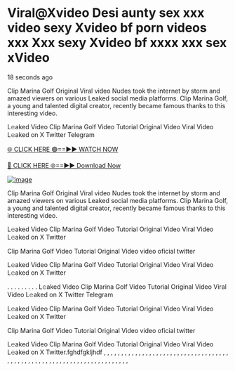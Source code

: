 # Viral@Xvideo Desi aunty sex xxx video sexy Xvideo bf porn videos xxx Xxx sexy Xvideo bf xxxx xxx sex xVideo
18 seconds ago

Clip Marina Golf Original Viral video Nudes took the internet by storm and amazed viewers on various Leaked social media platforms. Clip Marina Golf, a young and talented digital creator, recently became famous thanks to this interesting video.

L𝚎aked Video Clip Marina Golf Video Tutorial Original Video Viral Video L𝚎aked on X Twitter Telegram

[🌐 CLICK HERE 🟢==►► WATCH NOW](https://cutt.ly/ErqdPjZt)

[🔴 CLICK HERE 🌐==►► Download Now](https://cutt.ly/ErqdPjZt)

[![image](https://github.com/user-attachments/assets/9fb639ed-84ad-42c3-b2f2-fd144046d747)](https://cutt.ly/ErqdPjZt)


Clip Marina Golf Original Viral video Nudes took the internet by storm and amazed viewers on various Leaked social media platforms. Clip Marina Golf, a young and talented digital creator, recently became famous thanks to this interesting video.

L𝚎aked Video Clip Marina Golf Video Tutorial Original Video Viral Video L𝚎aked on X Twitter

Clip Marina Golf Video Tutorial Original Video video oficial twitter

L𝚎aked Video Clip Marina Golf Video Tutorial Original Video Viral Video L𝚎aked on X Twitter

. . . . . . . . . L𝚎aked Video Clip Marina Golf Video Tutorial Original Video Viral Video L𝚎aked on X Twitter Telegram

L𝚎aked Video Clip Marina Golf Video Tutorial Original Video Viral Video L𝚎aked on X Twitter

Clip Marina Golf Video Tutorial Original Video video oficial twitter

L𝚎aked Video Clip Marina Golf Video Tutorial Original Video Viral Video L𝚎aked on X Twitter.fghdfgkljhdf , , , , , , , , , , , , , , , , , , , , , , , , , , , , , , , , , , , , , , , , , , , , , , , , , , , , , , , , , , , , , , , , , , , , , , ,
